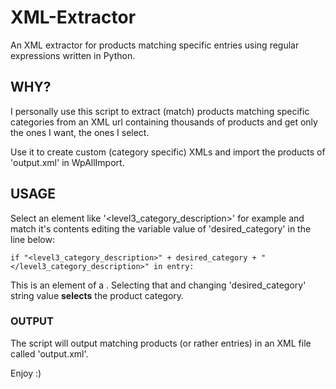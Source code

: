 # XML-Extractor
An XML extractor for products matching specific entries using regular expressions written in Python.

## WHY?
I personally use this script to extract (match) products matching specific categories from an XML url containing thousands of products and get only the ones I want, the ones I select.

Use it to create custom (category specific) XMLs and import the products of 'output.xml' in WpAllImport.

## USAGE
Select an element like '<level3_category_description>' for example and match it's contents editing the variable value of 'desired_category' in the line below:
```
if "<level3_category_description>" + desired_category + "</level3_category_description>" in entry:
```
This is an element of a <product>. Selecting that and changing 'desired_category' string value __selects__ the product category. 

### OUTPUT
The script will output matching products (or rather entries) in an XML file called 'output.xml'.

Enjoy :)

